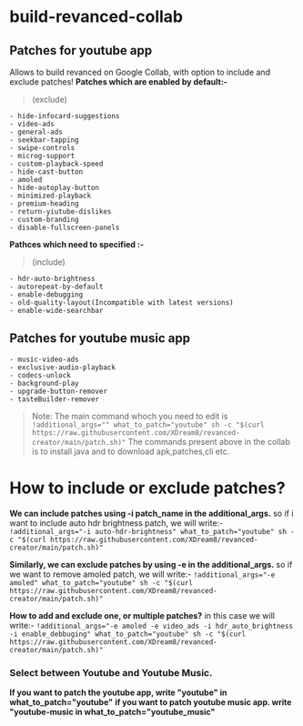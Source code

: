 # build-revanced-collab
## Patches for youtube app
Allows to build revanced on Google Collab, with option to include and exclude patches! 
**Patches which are enabled by default:-**
>(exclude)
```
- hide-infocard-suggestions
- video-ads
- general-ads
- seekbar-tapping
- swipe-controls
- microg-support
- custom-playback-speed
- hide-cast-button
- amoled
- hide-autoplay-button
- minimized-playback
- premium-heading
- return-yiutube-dislikes
- custom-branding
- disable-fullscreen-panels
```

**Pathces which need to specified :-**
>(include)
```
- hdr-auto-brightness
- autorepeat-by-default
- enable-debugging
- old-quality-layout(Incompatible with latest versions)
- enable-wide-searchbar
```

## Patches for youtube music app
```
- music-video-ads
- exclusive-audio-playback
- codecs-unlock
- background-play
- upgrade-button-remover
- tasteBuilder-remover
```
>Note: The main command whoch you need to edit is 
`!additional_args="" what_to_patch="youtube" sh -c "$(curl https://raw.githubusercontent.com/XDream8/revanced-creator/main/patch.sh)"`
>The commands present above in the collab is to install java and to download apk,patches,cli etc.

# How to include or exclude patches?
**We can include patches using -i patch_name in the additional_args.**
so if i want to include auto hdr brightness patch, we will write:-
```!additional_args="-i auto-hdr-brightness" what_to_patch="youtube" sh -c "$(curl https://raw.githubusercontent.com/XDream8/revanced-creator/main/patch.sh)"```

**Similarly, we can exclude patches by using -e in the additional_args.**
so if we want to remove amoled patch, we will write:-
```!additional_args="-e amoled" what_to_patch="youtube" sh -c "$(curl https://raw.githubusercontent.com/XDream8/revanced-creator/main/patch.sh)"```

**How to add and exclude one, or multiple patches?**
in this case we will write:-
```!additional_args="-e amoled -e video_ads -i hdr_auto_brightness -i enable_debbuging" what_to_patch="youtube" sh -c "$(curl https://raw.githubusercontent.com/XDream8/revanced-creator/main/patch.sh)"```



### Select between Youtube and Youtube Music.
**If you want to patch the youtube app, write "youtube" in what_to_patch="youtube"**
**if you want to patch youtube music app. write "youtube-music in what_to_patch="youtube_music"**
